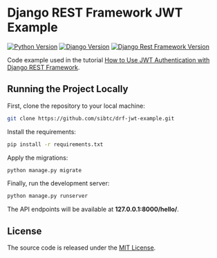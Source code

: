 # Django REST Framework JWT Example

[![Python Version](https://img.shields.io/badge/python-3.7-brightgreen.svg)](https://python.org)
[![Django Version](https://img.shields.io/badge/django-2.1-brightgreen.svg)](https://djangoproject.com)
[![Django Rest Framework Version](https://img.shields.io/badge/djangorestframework-3.9-brightgreen.svg)](https://www.django-rest-framework.org/)

Code example used in the tutorial [How to Use JWT Authentication with Django REST Framework](https://simpleisbetterthancomplex.com/tutorial/2018/12/19/how-to-use-jwt-authentication-with-django-rest-framework.html).

## Running the Project Locally

First, clone the repository to your local machine:

```bash
git clone https://github.com/sibtc/drf-jwt-example.git
```

Install the requirements:

```bash
pip install -r requirements.txt
```

Apply the migrations:

```bash
python manage.py migrate
```

Finally, run the development server:

```bash
python manage.py runserver
```

The API endpoints will be available at **127.0.0.1:8000/hello/**.


## License

The source code is released under the [MIT License](https://github.com/sibtc/drf-jwt-example/blob/master/LICENSE).
